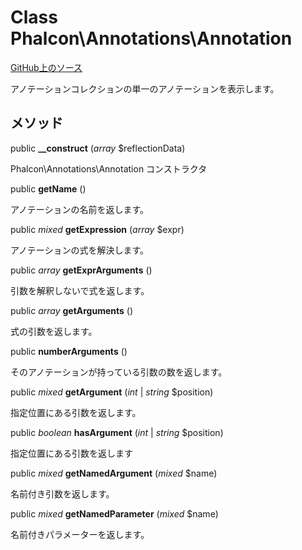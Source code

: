 # Class **Phalcon\\Annotations\\Annotation**

<a href="https://github.com/phalcon/cphalcon/blob/master/phalcon/annotations/annotation.zep" class="btn btn-default btn-sm">GitHub上のソース</a>

アノテーションコレクションの単一のアノテーションを表示します。

## メソッド

public **__construct** (*array* $reflectionData)

Phalcon\\Annotations\\Annotation コンストラクタ

public **getName** ()

アノテーションの名前を返します。

public *mixed* **getExpression** (*array* $expr)

アノテーションの式を解決します。

public *array* **getExprArguments** ()

引数を解釈しないで式を返します。

public *array* **getArguments** ()

式の引数を返します。

public **numberArguments** ()

そのアノテーションが持っている引数の数を返します。

public *mixed* **getArgument** (*int* | *string* $position)

指定位置にある引数を返します。

public *boolean* **hasArgument** (*int* | *string* $position)

指定位置にある引数を返します

public *mixed* **getNamedArgument** (*mixed* $name)

名前付き引数を返します。

public *mixed* **getNamedParameter** (*mixed* $name)

名前付きパラメーターを返します。
